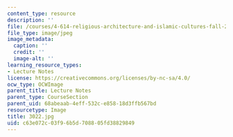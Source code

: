 ```yaml
---
content_type: resource
description: ''
file: /courses/4-614-religious-architecture-and-islamic-cultures-fall-2002/c63e072c03f96b5d708805fd38829849_3022.jpg
file_type: image/jpeg
image_metadata:
  caption: ''
  credit: ''
  image-alt: ''
learning_resource_types:
- Lecture Notes
license: https://creativecommons.org/licenses/by-nc-sa/4.0/
ocw_type: OCWImage
parent_title: Lecture Notes
parent_type: CourseSection
parent_uid: 68abeaab-4eff-532c-e858-18d3ffb567bd
resourcetype: Image
title: 3022.jpg
uid: c63e072c-03f9-6b5d-7088-05fd38829849
---
```

